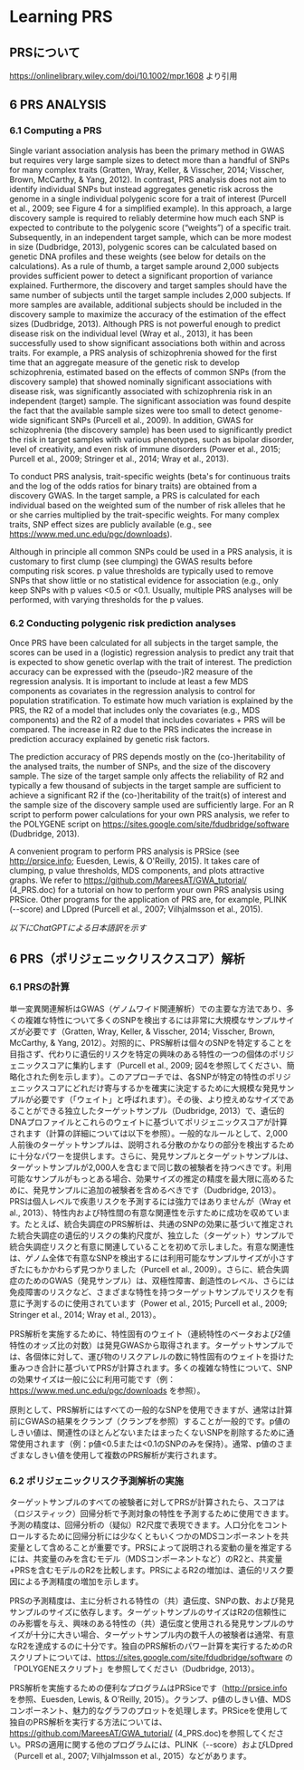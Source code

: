 # Learning PRS

## PRSについて

https://onlinelibrary.wiley.com/doi/10.1002/mpr.1608 より引用

## 6 PRS ANALYSIS
### 6.1 Computing a PRS
Single variant association analysis has been the primary method in GWAS but requires very large sample sizes to detect more than a handful of SNPs for many complex traits (Gratten, Wray, Keller, & Visscher, 2014; Visscher, Brown, McCarthy, & Yang, 2012). In contrast, PRS analysis does not aim to identify individual SNPs but instead aggregates genetic risk across the genome in a single individual polygenic score for a trait of interest (Purcell et al., 2009; see Figure 4 for a simplified example). In this approach, a large discovery sample is required to reliably determine how much each SNP is expected to contribute to the polygenic score (“weights”) of a specific trait. Subsequently, in an independent target sample, which can be more modest in size (Dudbridge, 2013), polygenic scores can be calculated based on genetic DNA profiles and these weights (see below for details on the calculations). As a rule of thumb, a target sample around 2,000 subjects provides sufficient power to detect a significant proportion of variance explained. Furthermore, the discovery and target samples should have the same number of subjects until the target sample includes 2,000 subjects. If more samples are available, additional subjects should be included in the discovery sample to maximize the accuracy of the estimation of the effect sizes (Dudbridge, 2013). Although PRS is not powerful enough to predict disease risk on the individual level (Wray et al., 2013), it has been successfully used to show significant associations both within and across traits. For example, a PRS analysis of schizophrenia showed for the first time that an aggregate measure of the genetic risk to develop schizophrenia, estimated based on the effects of common SNPs (from the discovery sample) that showed nominally significant associations with disease risk, was significantly associated with schizophrenia risk in an independent (target) sample. The significant association was found despite the fact that the available sample sizes were too small to detect genome-wide significant SNPs (Purcell et al., 2009). In addition, GWAS for schizophrenia (the discovery sample) has been used to significantly predict the risk in target samples with various phenotypes, such as bipolar disorder, level of creativity, and even risk of immune disorders (Power et al., 2015; Purcell et al., 2009; Stringer et al., 2014; Wray et al., 2013).

To conduct PRS analysis, trait-specific weights (beta's for continuous traits and the log of the odds ratios for binary traits) are obtained from a discovery GWAS. In the target sample, a PRS is calculated for each individual based on the weighted sum of the number of risk alleles that he or she carries multiplied by the trait-specific weights. For many complex traits, SNP effect sizes are publicly available (e.g., see https://www.med.unc.edu/pgc/downloads).

Although in principle all common SNPs could be used in a PRS analysis, it is customary to first clump (see clumping) the GWAS results before computing risk scores. p value thresholds are typically used to remove SNPs that show little or no statistical evidence for association (e.g., only keep SNPs with p values <0.5 or <0.1. Usually, multiple PRS analyses will be performed, with varying thresholds for the p values.

### 6.2 Conducting polygenic risk prediction analyses
Once PRS have been calculated for all subjects in the target sample, the scores can be used in a (logistic) regression analysis to predict any trait that is expected to show genetic overlap with the trait of interest. The prediction accuracy can be expressed with the (pseudo-)R2 measure of the regression analysis. It is important to include at least a few MDS components as covariates in the regression analysis to control for population stratification. To estimate how much variation is explained by the PRS, the R2 of a model that includes only the covariates (e.g., MDS components) and the R2 of a model that includes covariates + PRS will be compared. The increase in R2 due to the PRS indicates the increase in prediction accuracy explained by genetic risk factors.

The prediction accuracy of PRS depends mostly on the (co-)heritability of the analysed traits, the number of SNPs, and the size of the discovery sample. The size of the target sample only affects the reliability of R2 and typically a few thousand of subjects in the target sample are sufficient to achieve a significant R2 if the (co-)heritability of the trait(s) of interest and the sample size of the discovery sample used are sufficiently large. For an R script to perform power calculations for your own PRS analysis, we refer to the POLYGENE script on https://sites.google.com/site/fdudbridge/software (Dudbridge, 2013).

A convenient program to perform PRS analysis is PRSice (see http://prsice.info; Euesden, Lewis, & O'Reilly, 2015). It takes care of clumping, p value thresholds, MDS components, and plots attractive graphs. We refer to https://github.com/MareesAT/GWA_tutorial/ (4_PRS.doc) for a tutorial on how to perform your own PRS analysis using PRSice. Other programs for the application of PRS are, for example, PLINK (--score) and LDpred (Purcell et al., 2007; Vilhjalmsson et al., 2015).

*以下にChatGPTによる日本語訳を示す*

## 6 PRS（ポリジェニックリスクスコア）解析
### 6.1 PRSの計算
単一変異関連解析はGWAS（ゲノムワイド関連解析）での主要な方法であり、多くの複雑な特性について多くのSNPを検出するには非常に大規模なサンプルサイズが必要です（Gratten, Wray, Keller, & Visscher, 2014; Visscher, Brown, McCarthy, & Yang, 2012）。対照的に、PRS解析は個々のSNPを特定することを目指さず、代わりに遺伝的リスクを特定の興味のある特性の一つの個体のポリジェニックスコアに集約します（Purcell et al., 2009; 図4を参照してください、簡略化された例を示します）。このアプローチでは、各SNPが特定の特性のポリジェニックスコアにどれだけ寄与するかを確実に決定するために大規模な発見サンプルが必要です（「ウェイト」と呼ばれます）。その後、より控えめなサイズであることができる独立したターゲットサンプル（Dudbridge, 2013）で、遺伝的DNAプロファイルとこれらのウェイトに基づいてポリジェニックスコアが計算されます（計算の詳細については以下を参照）。一般的なルールとして、2,000人前後のターゲットサンプルは、説明される分散のかなりの部分を検出するために十分なパワーを提供します。さらに、発見サンプルとターゲットサンプルは、ターゲットサンプルが2,000人を含むまで同じ数の被験者を持つべきです。利用可能なサンプルがもっとある場合、効果サイズの推定の精度を最大限に高めるために、発見サンプルに追加の被験者を含めるべきです（Dudbridge, 2013）。PRSは個人レベルで疾患リスクを予測するには強力ではありませんが（Wray et al., 2013）、特性内および特性間の有意な関連性を示すために成功を収めています。たとえば、統合失調症のPRS解析は、共通のSNPの効果に基づいて推定された統合失調症の遺伝的リスクの集約尺度が、独立した（ターゲット）サンプルで統合失調症リスクと有意に関連していることを初めて示しました。有意な関連性は、ゲノム全体で有意なSNPを検出するには利用可能なサンプルサイズが小さすぎたにもかかわらず見つかりました（Purcell et al., 2009）。さらに、統合失調症のためのGWAS（発見サンプル）は、双極性障害、創造性のレベル、さらには免疫障害のリスクなど、さまざまな特性を持つターゲットサンプルでリスクを有意に予測するのに使用されています（Power et al., 2015; Purcell et al., 2009; Stringer et al., 2014; Wray et al., 2013）。

PRS解析を実施するために、特性固有のウェイト（連続特性のベータおよび2値特性のオッズ比の対数）は発見GWASから取得されます。ターゲットサンプルでは、各個体に対して、運び物のリスクアレルの数に特性固有のウェイトを掛けた重みつき合計に基づいてPRSが計算されます。多くの複雑な特性について、SNPの効果サイズは一般に公に利用可能です（例：https://www.med.unc.edu/pgc/downloads を参照）。

原則として、PRS解析にはすべての一般的なSNPを使用できますが、通常は計算前にGWASの結果をクランプ（クランプを参照）することが一般的です。p値のしきい値は、関連性のほとんどないまたはまったくないSNPを削除するために通常使用されます（例：p値<0.5または<0.1のSNPのみを保持）。通常、p値のさまざまなしきい値を使用して複数のPRS解析が実行されます。

### 6.2 ポリジェニックリスク予測解析の実施
ターゲットサンプルのすべての被験者に対してPRSが計算されたら、スコアは（ロジスティック）回帰分析で予測対象の特性を予測するために使用できます。予測の精度は、回帰分析の（疑似）R2尺度で表現できます。人口分化をコントロールするために回帰分析には少なくともいくつかのMDSコンポーネントを共変量として含めることが重要です。PRSによって説明される変動の量を推定するには、共変量のみを含むモデル（MDSコンポーネントなど）のR2と、共変量+PRSを含むモデルのR2を比較します。PRSによるR2の増加は、遺伝的リスク要因による予測精度の増加を示します。

PRSの予測精度は、主に分析される特性の（共）遺伝度、SNPの数、および発見サンプルのサイズに依存します。ターゲットサンプルのサイズはR2の信頼性にのみ影響を与え、興味のある特性の（共）遺伝度と使用される発見サンプルのサイズが十分に大きい場合、ターゲットサンプル内の数千人の被験者は通常、有意なR2を達成するのに十分です。独自のPRS解析のパワー計算を実行するためのRスクリプトについては、https://sites.google.com/site/fdudbridge/software の「POLYGENEスクリプト」を参照してください（Dudbridge, 2013）。

PRS解析を実施するための便利なプログラムはPRSiceです（http://prsice.info を参照、Euesden, Lewis, & O'Reilly, 2015）。クランプ、p値のしきい値、MDSコンポーネント、魅力的なグラフのプロットを処理します。PRSiceを使用して独自のPRS解析を実行する方法については、https://github.com/MareesAT/GWA_tutorial/ (4_PRS.doc)を参照してください。PRSの適用に関する他のプログラムには、PLINK（--score）およびLDpred（Purcell et al., 2007; Vilhjalmsson et al., 2015）などがあります。
